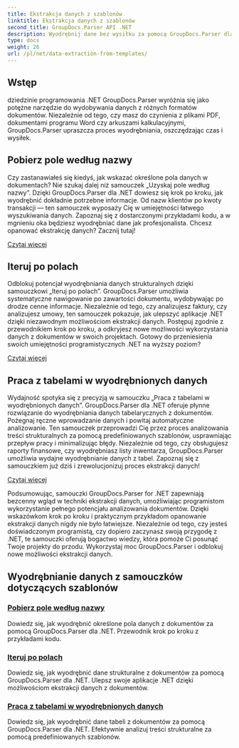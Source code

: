 ```yaml
---
title: Ekstrakcja danych z szablonów
linktitle: Ekstrakcja danych z szablonów
second_title: GroupDocs.Parser API .NET
description: Wyodrębnij dane bez wysiłku za pomocą GroupDocs.Parser dla .NET. Dowiedz się, jak pobierać określone pola, iterować po danych i pracować z tabelami w wyodrębnionej treści.
type: docs
weight: 26
url: /pl/net/data-extraction-from-templates/
---
```


## Wstęp

dziedzinie programowania .NET GroupDocs.Parser wyróżnia się jako potężne narzędzie do wydobywania danych z różnych formatów dokumentów. Niezależnie od tego, czy masz do czynienia z plikami PDF, dokumentami programu Word czy arkuszami kalkulacyjnymi, GroupDocs.Parser upraszcza proces wyodrębniania, oszczędzając czas i wysiłek.

## Pobierz pole według nazwy

Czy zastanawiałeś się kiedyś, jak wskazać określone pola danych w dokumentach? Nie szukaj dalej niż samouczek „Uzyskaj pole według nazwy”. Dzięki GroupDocs.Parser dla .NET dowiesz się krok po kroku, jak wyodrębnić dokładnie potrzebne informacje. Od nazw klientów po kwoty transakcji — ten samouczek wyposaży Cię w umiejętności łatwego wyszukiwania danych. Zapoznaj się z dostarczonymi przykładami kodu, a w mgnieniu oka będziesz wyodrębniać dane jak profesjonalista. Chcesz opanować ekstrakcję danych? Zacznij tutaj!

[Czytaj więcej](./get-field-by-name/)

## Iteruj po polach

Odblokuj potencjał wyodrębniania danych strukturalnych dzięki samouczkowi „Iteruj po polach”. GroupDocs.Parser umożliwia systematyczne nawigowanie po zawartości dokumentu, wydobywając po drodze cenne informacje. Niezależnie od tego, czy analizujesz faktury, czy analizujesz umowy, ten samouczek pokazuje, jak ulepszyć aplikacje .NET dzięki niezawodnym możliwościom ekstrakcji danych. Postępuj zgodnie z przewodnikiem krok po kroku, a odkryjesz nowe możliwości wykorzystania danych z dokumentów w swoich projektach. Gotowy do przeniesienia swoich umiejętności programistycznych .NET na wyższy poziom?

[Czytaj więcej](./iterate-through-fields/)

## Praca z tabelami w wyodrębnionych danych

Wydajność spotyka się z precyzją w samouczku „Praca z tabelami w wyodrębnionych danych”. GroupDocs.Parser dla .NET oferuje płynne rozwiązanie do wyodrębniania danych tabelarycznych z dokumentów. Pożegnaj ręczne wprowadzanie danych i powitaj automatyczne analizowanie. Ten samouczek przeprowadzi Cię przez proces analizowania treści strukturalnych za pomocą predefiniowanych szablonów, usprawniając przepływ pracy i minimalizując błędy. Niezależnie od tego, czy obsługujesz raporty finansowe, czy wyodrębniasz listy inwentarza, GroupDocs.Parser umożliwia wydajne wyodrębnianie danych z tabel. Zapoznaj się z samouczkiem już dziś i zrewolucjonizuj proces ekstrakcji danych!

[Czytaj więcej](./working-with-tables-in-extracted-data/)

Podsumowując, samouczki GroupDocs.Parser for .NET zapewniają bezcenny wgląd w techniki ekstrakcji danych, umożliwiając programistom wykorzystanie pełnego potencjału analizowania dokumentów. Dzięki wskazówkom krok po kroku i praktycznym przykładom opanowanie ekstrakcji danych nigdy nie było łatwiejsze. Niezależnie od tego, czy jesteś doświadczonym programistą, czy dopiero zaczynasz swoją przygodę z .NET, te samouczki oferują bogactwo wiedzy, która pomoże Ci posunąć Twoje projekty do przodu. Wykorzystaj moc GroupDocs.Parser i odblokuj nowe możliwości ekstrakcji danych.
## Wyodrębnianie danych z samouczków dotyczących szablonów
### [Pobierz pole według nazwy](./get-field-by-name/)
Dowiedz się, jak wyodrębnić określone pola danych z dokumentów za pomocą GroupDocs.Parser dla .NET. Przewodnik krok po kroku z przykładami kodu.
### [Iteruj po polach](./iterate-through-fields/)
Dowiedz się, jak wyodrębnić dane strukturalne z dokumentów za pomocą GroupDocs.Parser dla .NET. Ulepsz swoje aplikacje .NET dzięki możliwościom ekstrakcji danych z dokumentów.
### [Praca z tabelami w wyodrębnionych danych](./working-with-tables-in-extracted-data/)
Dowiedz się, jak wyodrębnić dane tabeli z dokumentów za pomocą GroupDocs.Parser dla .NET. Efektywnie analizuj treści strukturalne za pomocą predefiniowanych szablonów.